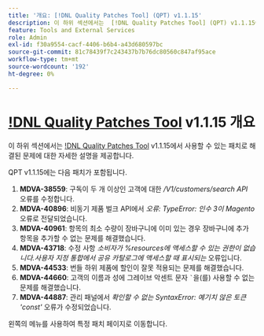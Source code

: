 ```yaml
---
title: '개요: [!DNL Quality Patches Tool] (QPT) v1.1.15'
description: 이 하위 섹션에서는  [!DNL Quality Patches Tool] (QPT) v1.1.15에서 사용할 수 있는 패치로 해결된 문제에 대한 자세한 설명을 제공합니다.
feature: Tools and External Services
role: Admin
exl-id: f30a9554-cacf-4406-b6b4-a43d680597bc
source-git-commit: 81c78439f7c243437b7b76dc80560c847af95ace
workflow-type: tm+mt
source-wordcount: '192'
ht-degree: 0%

---
```


# [!DNL Quality Patches Tool](QPT) v1.1.15 개요

이 하위 섹션에서는 [!DNL Quality Patches Tool](QPT) v1.1.15에서 사용할 수 있는 패치로 해결된 문제에 대한 자세한 설명을 제공합니다.

QPT v1.1.15에는 다음 패치가 포함됩니다.

1. **MDVA-38559**: 구독이 두 개 이상인 고객에 대한 */V1/customers/search API* 오류를 수정합니다.
1. **MDVA-40896**: 비동기 제품 벌크 API에서 *오류: TypeError: 인수 3이 Magento* 오류로 전달되었습니다.
1. **MDVA-40961**: 항목의 최소 수량이 장바구니에 이미 있는 경우 장바구니에 추가 항목을 추가할 수 없는 문제를 해결했습니다.
1. **MDVA-43718**: 수정 사항 *소비자가 %resources에 액세스할 수 있는 권한이 없습니다.사용자 지정 통합에서 공유 카탈로그에 액세스할 때 표시되는* 오류입니다.
1. **MDVA-44533**: 번들 하위 제품에 할인이 잘못 적용되는 문제를 해결했습니다.
1. **MDVA-44660**: 고객의 이름과 성에 그레이브 악센트 문자 ``` ` ```을(를) 사용할 수 없는 문제를 해결했습니다.
1. **MDVA-44887**: 관리 패널에서 *확인할 수 없는 SyntaxError: 예기치 않은 토큰 &#39;const&#39;* 오류가 수정되었습니다.

왼쪽의 메뉴를 사용하여 특정 패치 페이지로 이동합니다.
